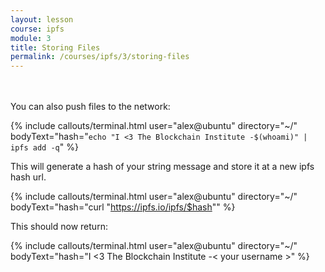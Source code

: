 ```yaml
---
layout: lesson
course: ipfs
module: 3
title: Storing Files
permalink: /courses/ipfs/3/storing-files
---
```


<br>
<br>
<span class="openingParagraph">
You can also push files to the network:</span>

{% include callouts/terminal.html 
  user="alex@ubuntu" 
  directory="~/" 
  bodyText="hash="`echo "I <3 The Blockchain Institute -$(whoami)" | ipfs add -q`" 
  %}

This will generate a hash of your string message and store it at a new ipfs hash url. 

{% include callouts/terminal.html 
  user="alex@ubuntu" 
  directory="~/" 
  bodyText="hash="curl "https://ipfs.io/ipfs/$hash"" 
  %}

This should now return:

{% include callouts/terminal.html 
  user="alex@ubuntu" 
  directory="~/" 
  bodyText="hash="I <3 The Blockchain Institute -< your username >" 
  %}
